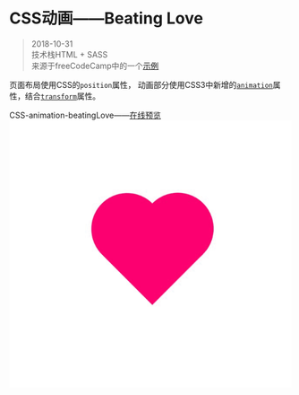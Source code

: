 # CSS动画——Beating Love

>2018-10-31  
>技术栈HTML + SASS  
>来源于freeCodeCamp中的一个[示例](https://learn.freecodecamp.org/responsive-web-design/applied-visual-design/make-a-css-heartbeat-using-an-infinite-animation-count/)  

页面布局使用CSS的`position`属性， 
动画部分使用CSS3中新增的[`animation`](http://www.w3school.com.cn/cssref/pr_animation.asp)属性，结合[`transform`](http://www.w3school.com.cn/cssref/pr_transform.asp)属性。  

CSS-animation-beatingLove——[在线预览](https://jaceykan.github.io/MaterialLibrary/CSS-animation/love/love.html)  
![](love.gif)

